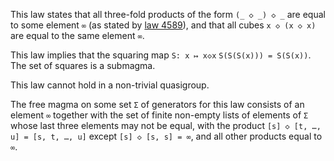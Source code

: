 This law states that all three-fold products of the form `(_ ◇ _) ◇ _` are equal to some element `∞` (as stated by [law 4589](https://teorth.github.io/equational_theories/implications/?4589)), and that all cubes `x ◇ (x ◇ x)` are equal to the same element `∞`.

This law implies that the squaring map `S: x ↦ x◇x`  `S(S(S(x))) = S(S(x))`.  The set of squares is a submagma.

This law cannot hold in a non-trivial quasigroup.

The free magma on some set `Σ` of generators for this law consists of an element `∞` together with the set of finite non-empty lists of elements of `Σ` whose last three elements may not be equal, with the product `[s] ◇ [t, …, u] = [s, t, …, u]` except `[s] ◇ [s, s] = ∞`, and all other products equal to `∞`.
